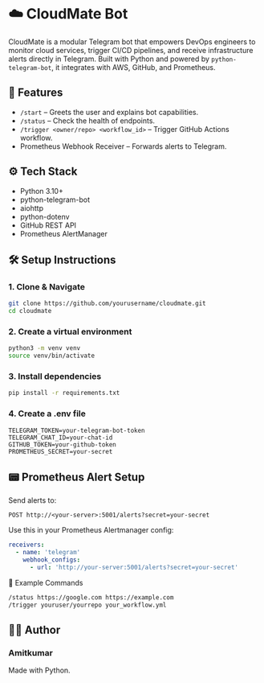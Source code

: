 # ☁️ CloudMate Bot

CloudMate is a modular Telegram bot that empowers DevOps engineers to monitor cloud services, trigger CI/CD pipelines, and receive infrastructure alerts directly in Telegram. Built with Python and powered by `python-telegram-bot`, it integrates with AWS, GitHub, and Prometheus.

## 🚀 Features

- `/start` – Greets the user and explains bot capabilities.
- `/status` – Check the health of endpoints.
- `/trigger <owner/repo> <workflow_id>` – Trigger GitHub Actions workflow.
- Prometheus Webhook Receiver – Forwards alerts to Telegram.

## ⚙️ Tech Stack

- Python 3.10+
- python-telegram-bot
- aiohttp
- python-dotenv
- GitHub REST API
- Prometheus AlertManager

## 🛠 Setup Instructions

### 1. Clone & Navigate

```bash
git clone https://github.com/yourusername/cloudmate.git
cd cloudmate
```

### 2. Create a virtual environment

```bash
python3 -m venv venv
source venv/bin/activate
```

### 3. Install dependencies
```bash
pip install -r requirements.txt
```

### 4. Create a .env file
```env
TELEGRAM_TOKEN=your-telegram-bot-token
TELEGRAM_CHAT_ID=your-chat-id
GITHUB_TOKEN=your-github-token
PROMETHEUS_SECRET=your-secret
```

## 📟 Prometheus Alert Setup
Send alerts to:

```nginx
POST http://<your-server>:5001/alerts?secret=your-secret
```

Use this in your Prometheus Alertmanager config:

```yaml
receivers:
  - name: 'telegram'
    webhook_configs:
      - url: 'http://your-server:5001/alerts?secret=your-secret'
```

🧪 Example Commands
```bash
/status https://google.com https://example.com
/trigger youruser/yourrepo your_workflow.yml
```

## 🧑‍💻 Author
### Amitkumar
Made with Python.
